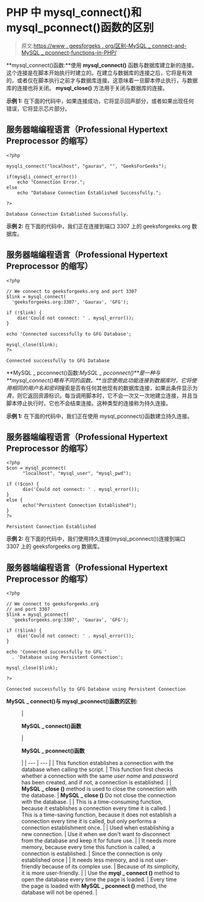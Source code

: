 # PHP 中 mysql_connect()和 mysql_pconnect()函数的区别

> 原文:[https://www . geesforgeks . org/区别-MySQL _ connect-and-MySQL _ pconnect-functions-in-PHP/](https://www.geeksforgeeks.org/difference-between-mysql_connect-and-mysql_pconnect-functions-in-php/)

**mysql_connect()函数:**使用 **mysql_connect()** 函数与数据库建立新的连接。这个连接是在脚本开始执行时建立的。在建立与数据库的连接之后，它将是有效的，或者仅在脚本执行之前才与数据库连接。这意味着一旦脚本停止执行，与数据库的连接也将关闭。 **mysql_close()** 方法用于关闭与数据库的连接。

**示例 1:** 在下面的代码中，如果连接成功，它将显示回声部分，或者如果出现任何错误，它将显示芯片部分。

## 服务器端编程语言（Professional Hypertext Preprocessor 的缩写）

```
<?php

mysqli_connect("localhost", "gaurav", "", "GeeksForGeeks");

if(mysqli_connect_error())
    echo "Connection Error.";
else
    echo "Database Connection Established Successfully.";

?>
```

```
Database Connection Established Successfully.
```

**示例 2:** 在下面的代码中，我们正在连接到端口 3307 上的 geeksforgeeks.org 数据库。

## 服务器端编程语言（Professional Hypertext Preprocessor 的缩写）

```
<?php

// We connect to geeksforgeeks.org and port 3307
$link = mysql_connect(
  'geeksforgeeks.org:3307', 'Gaurav', 'GFG');

if (!$link) {
    die('Could not connect: ' . mysql_error());
}

echo 'Connected successfully to GFG Database';

mysql_close($link);
?>
```

```
Connected successfully to GFG Database
```

**MySQL _ pcconnect()函数:****MySQL _ pcconnect()**是一种与 **mysql_connect()略有不同的函数。**当您使用此功能连接到数据库时，它将使用相同的*用户名*和*密码*搜索是否有任何其他现有的数据库连接，如果此条件显示为*真*，则它返回资源标识。每当调用脚本时，它不会一次又一次地建立连接，并且当脚本停止执行时，它也不会结束连接。这种类型的连接称为持久连接。

**示例 1:** 在下面的代码中，我们正在使用 mysql_pconnect()函数建立持久连接。

## 服务器端编程语言（Professional Hypertext Preprocessor 的缩写）

```
<?php
$con = mysql_pconnect(
      "localhost", "mysql_user", "mysql_pwd");

if (!$con) {
      die('Could not connect: ' . mysql_error());
}
else {
      echo("Persistent Connection Established");
}
?>
```

```
Persistent Connection Established
```

**示例 2:** 在下面的代码中，我们使用持久连接(mysql_pconnect())连接到端口 3307 上的 geeksforgeeks.org 数据库。

## 服务器端编程语言（Professional Hypertext Preprocessor 的缩写）

```
<?php

// We connect to geeksforgeeks.org
// and port 3307
$link = mysql_pconnect(
  'geeksforgeeks.org:3307', 'Gaurav', 'GFG');

if (!$link) {
    die('Could not connect: ' . mysql_error());
}

echo 'Connected successfully to GFG '
  . 'Database using Persistent Connection';

mysql_close($link);

?>
```

```
Connected successfully to GFG Database using Persistent Connection
```

**MySQL _ connect()与 mysql_pconnect()函数的区别:**

<figure class="table">

| 

**MySQL _ connect()函数**

 | 

**MySQL _ pconnect()函数**

 |
| --- | --- |
| This function establishes a connection with the database when calling the script. | This function first checks whether a connection with the same *user name* and *password* has been created, and if not, a connection is established. |
| **MySQL _ close ()** method is used to close the connection with the database. | **MySQL _ close ()** Do not close the connection with the database. |
| This is a time-consuming function, because it establishes a connection every time it is called. | This is a time-saving function, because it does not establish a connection every time it is called, but only performs a connection establishment once. |
| Used when establishing a new connection. | Use it when we don't want to disconnect from the database and keep it for future use. |
| It needs more memory, because every time this function is called, a connection is established. | Since the connection is only established once |
| It needs less memory, and is not user-friendly because of its complex use. | Because of its simplicity, it is more user-friendly. |
| Use the **myql _ connect ()** method to open the database every time the page is loaded. | Every time the page is loaded with **MySQL _ pconnect ()** method, the database will not be opened. |

</figure>